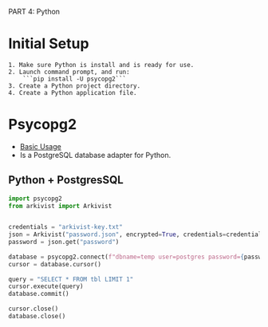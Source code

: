 PART 4: Python 
 
# Initial Setup 
    1. Make sure Python is install and is ready for use. 
    2. Launch command prompt, and run: 
        ```pip install -U psycopg2``` 
    3. Create a Python project directory. 
    4. Create a Python application file. 

# Psycopg2
 * [Basic Usage](https://www.psycopg.org/docs/usage.html)
 * Is a PostgreSQL database adapter for Python.

## Python + PostgresSQL 
```python 
import psycopg2 
from arkivist import Arkivist


credentials = "arkivist-key.txt"
json = Arkivist("password.json", encrypted=True, credentials=credentials)
password = json.get("password")
 
database = psycopg2.connect(f"dbname=temp user=postgres password={password}") 
cursor = database.cursor() 
 
query = "SELECT * FROM tbl LIMIT 1" 
cursor.execute(query) 
database.commit() 
 
cursor.close() 
database.close() 
```